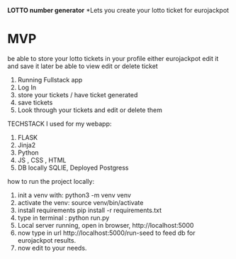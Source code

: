 **LOTTO number generator**
\*Lets you create your lotto ticket for eurojackpot

# MVP

be able to store your lotto tickets in your profile either eurojackpot
edit it and save it
later be able to view edit or delete ticket

1. Running Fullstack app
2. Log In
3. store your tickets / have ticket generated
4. save tickets
5. Look through your tickets and edit or delete them

TECHSTACK I used for my webapp:

1. FLASK
2. Jinja2
3. Python
4. JS , CSS , HTML
5. DB locally SQLIE, Deployed Postgress

how to run the project locally:

1. init a venv with: python3 -m venv venv
2. activate the venv: source venv/bin/activate
3. install requirements pip install -r requirements.txt
4. type in terminal : python run.py
5. Local server running, open in browser, http://localhost:5000
6. now type in url http://localhost:5000/run-seed
   to feed db for eurojackpot results.
7. now edit to your needs.
